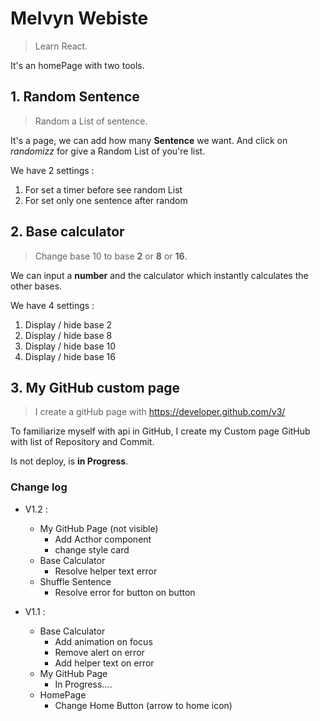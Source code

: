 # Melvyn Webiste

> Learn React.

It's an homePage with two tools.

## 1. Random Sentence

> Random a List of sentence.

It's a page, we can add how many **Sentence** we want. And click on *randomizz* for give a Random List of you're list.

We have 2 settings :
1. For set a timer before see random List
2. For set only one sentence after random

## 2. Base calculator

> Change base 10 to base **2** or **8** or **16**.

We can input a **number** and the calculator which instantly calculates the other bases.     

We have 4 settings :

1. Display / hide base 2
2. Display / hide base 8
3. Display / hide base 10
4. Display / hide base 16

## 3. My GitHub custom page

> I create a gitHub page with https://developer.github.com/v3/

To familiarize myself with api in GitHub, I create my Custom page GitHub with list of Repository and Commit. 

Is not deploy, is **in Progress**.

### Change log


* V1.2 : 
    * My GitHub Page (not visible)
        * Add Acthor component 
        * change style card 
    * Base Calculator
        * Resolve helper text error
    * Shuffle Sentence
        * Resolve error for button on button


* V1.1 : 
    * Base Calculator
        * Add animation on focus
        * Remove alert on error
        * Add helper text on error
    * My GitHub Page
        * In Progress....
    * HomePage
        * Change Home Button (arrow to home icon)
